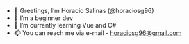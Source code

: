- 👋 Greetings, I’m Horacio Salinas (@horaciosg96)
- 🐧 I’m a beginner dev
- 🌱 I’m currently learning Vue and C#
- 📫 You can reach me via e-mail - horaciosg96@gmail.com
